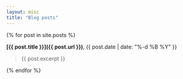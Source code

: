 ```yaml
---
layout: misc
title: "Blog posts"
---
```


{% for post in site.posts %}

&NewLine;

**[{{ post.title }}]({{ post.url }})**, {{ post.date | date: "%-d %B %Y" }} 

> {{ post.excerpt }}

{% endfor %}
